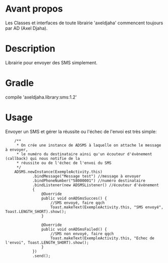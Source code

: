 # Avant propos
Les Classes et interfaces de toute librairie 'axeldjaha' commencent toujours par AD (Axel Djaha).
# Description
Librairie pour envoyer des SMS simplement.
# Gradle
compile 'axeldjaha.library:sms:1.2'
# Usage
Envoyer un SMS et gérer la réussite ou l'échec de l'envoi est très simple:

        /**
         * On crée une instance de ADSMS à laquelle on attache le message à envoyer,
         * le numéro du destinataire ainsi qu'un écouteur d'évènement (callback) qui nous notifie de la
         * réussite ou de l'échec de l'envoi du SMS
         */
        ADSMS.newInstance(ExempleActivity.this)
                .bindMessage("Message test") //message à envoyer
                .bindPhoneNumber("58000001") //numéro destinataire
                .bindListener(new ADSMSListener() //écouteur d'évènement
                {
                    @Override
                    public void onADSmsSucces() {
                        //SMS envoyé, faire qqch
                        Toast.makeText(ExempleActivity.this, "SMS envoyé", Toast.LENGTH_SHORT).show();
                    }

                    @Override
                    public void onADSmsFailed() {
                        //SMS non envoyé, faire qqch
                        Toast.makeText(ExempleActivity.this, "Echec de l'envoi", Toast.LENGTH_SHORT).show();
                    }
                })
                .send();

